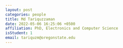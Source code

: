 ```yaml
---
layout: post
categories: people
title: Md Tariquzzaman
date: 2022-05-06 16:25:06 +0500
affiliation: PhD, Electronics and Computer Science 
isStudent: 1
email: tariquzm@oregonstate.edu
---
```

